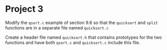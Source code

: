 # Project 3

Modify the `qsort.c` example of section 9.6 so that the `quicksort` and `split` functions are in a separate file named `quicksort.c`

Create a header file named `quicksort.h` that contains prototypes for the two functions and have both `qsort.c` and `quicksort.c` include this file.
